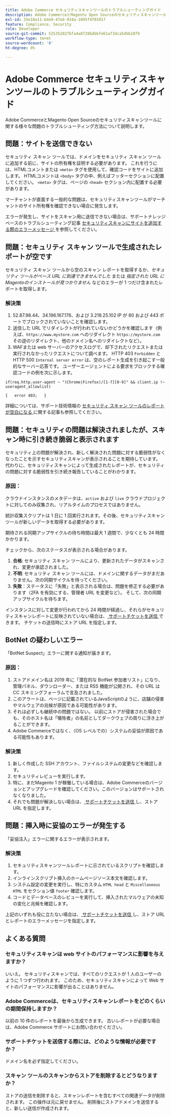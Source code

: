 ```yaml
---
title: Adobe Commerce セキュリティスキャンツールのトラブルシューティングガイド
description: Adobe CommerceとMagento Open Sourceのセキュリティスキャンツールに関する様々な問題のトラブルシューティング方法について説明します。
exl-id: 35e18a11-bda9-47eb-924a-1095f4f01017
feature: Compliance, Security
role: Developer
source-git-commit: 525352027bfa4a8728bdbbfe61af3dca5dbb18f9
workflow-type: tm+mt
source-wordcount: '0'
ht-degree: 0%

---
```


# Adobe Commerce セキュリティスキャンツールのトラブルシューティングガイド

Adobe CommerceとMagento Open Sourceのセキュリティスキャンツールに関する様々な問題のトラブルシューティング方法について説明します。

## 問題：サイトを送信できない

セキュリティ スキャン ツールでは、ドメインをセキュリティ スキャン ツールに追加する前に、サイトの所有権を証明する必要があります。 これを行うには、HTMLコメントまたは `<meta>` タグを使用して、確認コードをサイトに追加します。 HTMLコメントは `<body>` タグの中、例えばフッターセクションに配置してください。 `<meta>` タグは、ページの `<head>` セクション内に配置する必要があります。

マーチャントが直面する一般的な問題は、セキュリティスキャンツールがマーチャントのサイト所有権を確認できない場合に発生します。

エラーが発生し、サイトをスキャン用に送信できない場合は、サポートナレッジベースのトラブルシューティング記事 [ セキュリティスキャンにサイトを追加する際のエラーメッセージ ](/help/troubleshooting/miscellaneous/error-message-adding-site-into-security-scan.md) を参照してください。

## 問題：セキュリティ スキャン ツールで生成されたレポートが空です

セキュリティ スキャン ツールから空のスキャン レポートを取得するか、*セキュリティ ツールがベース URL に到達できませんでした* または *指定された URL にMagentoのインストールが見つかりません* などのエラーが 1 つだけ含まれたレポートを取得します。

### 解決策

1. 52.87.98.44、34.196.167.176、および 3.218.25.102 IP が 80 および 443 ポートでブロックされていないことを確認します。
1. 送信した URL でリダイレクトが行われていないかどうかを確認します（例えば、`https://www.mystore.com` へのリダイレクト `https://mystore.com` その逆のリダイレクト、他のドメイン名へのリダイレクトなど）。
1. WAFまたは web サーバーのアクセスログで、却下されたリクエストまたは実行されなかったリクエストについて調べます。 HTTP 403 `Forbidden` と HTTP 500 `Internal server error` は、空のレポート生成を引き起こす一般的なサーバー応答です。 ユーザーエージェントによる要求をブロックする確認コードの例を次に示します。

```code block
if(req.http.user-agent ~ "(Chrome|Firefox)/[1-7][0-9]" && client.ip !~ useragent_allowlist)

{   error 403;   }
```

詳細については、サポート技術情報の [ セキュリティ スキャン ツールのレポートが空白になる ](/help/troubleshooting/miscellaneous/the-security-scan-tool-report-is-blank.md) に関する記事も参照してください。

## 問題：セキュリティの問題は解決されましたが、スキャン時に引き続き脆弱と表示されます

セキュリティ上の問題が解決され、新しく解決された問題に対する脆弱性がなくなったことを示すセキュリティスキャンが表示されることを期待しています。 代わりに、セキュリティスキャンによって生成されたレポートが、セキュリティの問題に対する脆弱性を引き続き報告していることがわかります。

### 原因：

クラウドインスタンスのメタデータは、`active` および `live` クラウドプロジェクトに対してのみ収集され、リアルタイムのプロセスではありません。

統計収集スクリプトは 1 日に 1 回実行されます。その後、セキュリティスキャンツールが新しいデータを取得する必要があります。

期待される同期アップサイクルの待ち時間は最大 1 週間で、少なくとも 24 時間かかります。

チェックから、次のステータスが表示される場合があります。

1. **合格**: セキュリティ スキャン ツールにより、更新されたデータがスキャンされ、変更が承認されました。
1. **不明**: セキュリティ スキャン ツールには、ドメインに関するデータがまだありません。次の同期サイクルを待ってください。
1. **失敗**：ステータスに「失敗」と表示される場合は、問題を修正する必要があります（2FA を有効にする、管理者 URL を変更など）。 そして、次の同期アップサイクルを待ちます。

インスタンスに対して変更が行われてから 24 時間が経過し、それらがセキュリティスキャンレポートに反映されていない場合は、[ サポートチケットを送信 ](/help/help-center-guide/help-center/magento-help-center-user-guide.md#submit-ticket) できます。 チケットの送信時にストア URL を指定します。

## BotNet の疑わしいエラー

「BotNet Suspect」エラーに関する通知が届きます。

### 原因：

1. ストアドメイン名は 2019 年に「潜在的な BotNet 参加者リスト」になり、管理パネル、ダウンローダー、または RSS 機能が公開され、その URL は CC スキミングフォーラムで言及されました。
1. このアラートは、ページに記載されているJavaScriptのように、店舗の侵害やマルウェアの兆候が原因である可能性があります。
1. それは必ずしも継続中の問題ではない。 以前にストアが侵害された場合でも、そのホスト名は「犠牲者」の名前としてダークウェブの周りに浮き上がることができます。
1. Adobe Commerceではなく、（OS レベルでの）システムの妥協が原因である可能性もあります。

### 解決策

1. 新しく作成した SSH アカウント、ファイルシステムの変更などを確認します。
1. セキュリティレビューを実行します。
1. 特に、まだMagento 1 が稼働している場合は、Adobe Commerceのバージョンとアップグレードを確認してください。このバージョンはサポートされなくなりました。
1. それでも問題が解決しない場合は、[ サポートチケットを送信 ](/help/help-center-guide/help-center/magento-help-center-user-guide.md#submit-ticket) し、ストア URL を指定します。

## 問題：挿入時に妥協のエラーが発生する

「妥協注入」エラーに関するエラーが表示されます。

### 解決策

1. セキュリティスキャンツールレポートに示されているスクリプトを確認します。
1. インラインスクリプト挿入のホームページソース本文を確認します。
1. システム設定の変更を実行し、特にカスタム `HTML head` と `Miscellaneous HTML` をセクション値 `footer` 確認します。
1. コードとデータベースのレビューを実行して、挿入されたマルウェアの未知の変化と兆候を確認します。

上記のいずれも役に立たない場合は、[ サポートチケットを送信 ](/help/help-center-guide/help-center/magento-help-center-user-guide.md#submit-ticket) し、ストア URL とレポートのエラーメッセージを指定します。

## よくある質問

### セキュリティスキャンは web サイトのパフォーマンスに影響を与えますか？

いいえ。 セキュリティスキャンでは、すべてのリクエストが 1 人のユーザーのように 1 つずつ行われます。 このため、セキュリティスキャンによって Web サイトのパフォーマンスに影響が出ることはありません。

### Adobe Commerceは、セキュリティスキャンレポートをどのくらいの期間保持しますか？

以前の 10 件のレポートを最後から生成できます。 古いレポートが必要な場合は、Adobe Commerce サポートにお問い合わせください。

### サポートチケットを送信する際には、どのような情報が必要ですか？

ドメイン名を必ず指定してください。

### スキャン ツールのスキャンからストアを削除するとどうなりますか？

ストアの送信を削除すると、スキャンレポートを含むすべての関連データが削除されます。 この操作は元に戻せません。 削除後にストアドメインを送信すると、新しい送信が作成されます。
